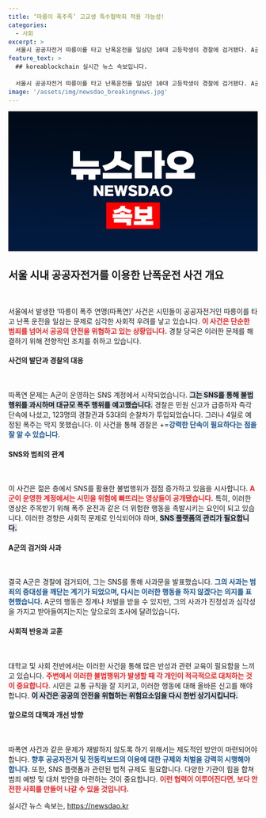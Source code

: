 ```yaml
---
title: ‘따릉이 폭주족’ 고교생 특수협박죄 적용 가능성!
categories:
  - 사회
excerpt: >
  서울시 공공자전거 따릉이를 타고 난폭운전을 일삼던 10대 고등학생이 경찰에 검거됐다. A군은 SNS를 통해 대규모 폭주를 예고하며 시민을 위협한 혐의를 받고 있으며, 사과문을 통해 다시는 이런 행동을 하지 않겠다고 밝혔다.
feature_text: >
  ## koreablockchain 실시간 뉴스 속보입니다.

  서울시 공공자전거 따릉이를 타고 난폭운전을 일삼던 10대 고등학생이 경찰에 검거됐다. A군은 SNS를 통해 대규모 폭주를 예고하며 시민을 위협한 혐의를 받고 있으며, 사과문을 통해 다시는 이런 행동을 하지 않겠다고 밝혔다.
image: '/assets/img/newsdao_breakingnews.jpg'
---
```


<p><img src="/assets/img/newsdao_breakingnews.jpg" alt="koreablockchain 속보" /></p>

<h2 data-ke-size="size26">서울 시내 공공자전거를 이용한 난폭운전 사건 개요</h2>

<p data-ke-size="size16">&nbsp;</p>

<p>서울에서 발생한 ‘따릉이 폭주 연맹(따폭연)’ 사건은 시민들이 공공자전거인 따릉이를 타고 난폭 운전을 일삼는 문제로 심각한 사회적 우려를 낳고 있습니다. <b><span style="color: #ee2323;">이 사건은 단순한 범죄를 넘어서 공공의 안전을 위협하고 있는 상황입니다.</span></b> 경찰 당국은 이러한 문제를 해결하기 위해 전향적인 조치를 취하고 있습니다.  </p>

<h4>사건의 발단과 경찰의 대응</h4>

<p data-ke-size="size16">&nbsp;</p>

<p>따폭연 문제는 A군이 운영하는 SNS 계정에서 시작되었습니다. <b><span style="background-color: #21538527;">그는 SNS를 통해 불법행위를 과시하며 대규모 폭주 행위를 예고했습니다.</span></b> 경찰은 민원 신고가 급증하자 즉각 단속에 나섰고, 123명의 경찰관과 53대의 순찰차가 투입되었습니다. 그러나 4일로 예정된 폭주는 막지 못했습니다. 이 사건을 통해 경찰은 +=<b><span style="color: #1a5490;">강력한 단속이 필요하다는 점을 잘 알 수 있습니다.</span></b>  </p>

<h4>SNS와 범죄의 관계</h4>

<p data-ke-size="size16">&nbsp;</p>

<p>이 사건은 젊은 층에서 SNS를 활용한 불법행위가 점점 증가하고 있음을 시사합니다. <b><span style="color: #ee2323;">A군이 운영한 계정에서는 시민을 위험에 빠뜨리는 영상들이 공개됐습니다.</span></b> 특히, 이러한 영상은 주목받기 위해 폭주 운전과 같은 더 위험한 행동을 촉발시키는 요인이 되고 있습니다. 이러한 경향은 사회적 문제로 인식되어야 하며, <b><span style="background-color: #21538527;">SNS 플랫폼의 관리가 필요합니다.</span></b>  </p>

<h4>A군의 검거와 사과</h4>

<p data-ke-size="size16">&nbsp;</p>

<p>결국 A군은 경찰에 검거되어, 그는 SNS를 통해 사과문을 발표했습니다. <b><span style="color: #1a5490;">그의 사과는 범죄의 중대성을 깨닫는 계기가 되었으며, 다시는 이러한 행동을 하지 않겠다는 의지를 표현했습니다.</span></b> A군의 행동은 징계나 처벌을 받을 수 있지만, 그의 사과가 진정성과 심각성을 가지고 받아들여지는지는 앞으로의 조사에 달려있습니다.  </p>

<h4>사회적 반응과 교훈</h4>

<p data-ke-size="size16">&nbsp;</p>

<p>대학교 및 사회 전반에서는 이러한 사건을 통해 많은 반성과 관련 교육이 필요함을 느끼고 있습니다. <b><span style="color: #ee2323;">주변에서 이러한 불법행위가 발생할 때 각 개인이 적극적으로 대처하는 것이 중요합니다.</span></b> 시민은 교통 규칙을 잘 지키고, 이러한 행동에 대해 올바른 신고를 해야 합니다. <b><span style="background-color: #21538527;">이 사건은 공공의 안전을 위협하는 위험요소임을 다시 한번 상기시킵니다.</span></b>  </p>

<h4>앞으로의 대책과 개선 방향</h4>

<p data-ke-size="size16">&nbsp;</p>

<p>따폭연 사건과 같은 문제가 재발하지 않도록 하기 위해서는 제도적인 방안이 마련되어야 합니다. <b><span style="color: #1a5490;">향후 공공자전거 및 전동킥보드의 이용에 대한 규제와 처벌을 강력히 시행해야 합니다.</span></b> 또한, SNS 플랫폼과 관련된 법적 규제도 필요합니다. 다양한 기관이 힘을 합쳐 범죄 예방 및 대처 방안을 마련하는 것이 중요합니다. <b><span style="color: #ee2323;">이런 협력이 이루어진다면, 보다 안전한 사회를 만들어 나갈 수 있을 것입니다.</span></b></p>
실시간 뉴스 속보는, <a href="https://newsdao.kr" rel="dofollow">https://newsdao.kr</a>


